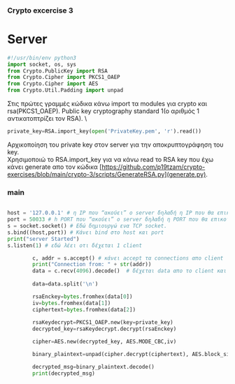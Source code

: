 ### Crypto excercise 3

# Server

```python
#!/usr/bin/env python3
import socket, os, sys
from Crypto.PublicKey import RSA
from Crypto.Cipher import PKCS1_OAEP
from Crypto.Cipher import AES
from Crypto.Util.Padding import unpad
```

Στις πρώτες γραμμές κώδικα κάνω import τα modules για crypto και rsa(PKCS1_OAEP). Public key cryptography standard 1(ο αριθμός 1 αντικατοπτρίζει τον RSA). \


```python
private_key=RSA.import_key(open('PrivateKey.pem', 'r').read())
```
Αρχικοποίηση του private key στον server για την αποκρυπτογράφηση του key. \
Χρησιμοποιώ το RSA.import_key για να κάνω read το RSA key που έχω κάνει generate απο τον κώδικα [https://github.com/p19tzam/crypto-exercises/blob/main/crypto-3/scripts/GenerateRSA.py](generate.py).

### main

```python

host = '127.0.0.1' # η IP που “ακούει” ο server δηλαδή η IP που θα επικοινωνήσει ο client
port = 50033 # h PORT που “ακούει” ο server δηλαδή η PORT που θα επικοινωνήσει ο client
s = socket.socket() # Εδώ δημιουργώ ενα TCP socket.
s.bind((host,port)) # Kάνει bind στο host και port
print("server Started")
s.listen(1) # εδώ λέει οτι δέχεται 1 client 
```



```python
    	c, addr = s.accept() # κάνει accept τα connections απο client
    	print("Connection from: " + str(addr))
    	data = c.recv(4096).decode()  # δέχεται data απο το client και έχει buffer 4096 bytes και κάνει decode.
    
    	data=data.split('\n')

    	rsaEnckey=bytes.fromhex(data[0])
    	iv=bytes.fromhex(data[1])
    	ciphertext=bytes.fromhex(data[2])
       
    	rsaKeydecrypt=PKCS1_OAEP.new(key=private_key)
    	decrypted_key=rsaKeydecrypt.decrypt(rsaEnckey)

    	cipher=AES.new(decrypted_key, AES.MODE_CBC,iv)

    	binary_plaintext=unpad(cipher.decrypt(ciphertext), AES.block_size)

    	decrypted_msg=binary_plaintext.decode()
    	print(decrypted_msg)
```
